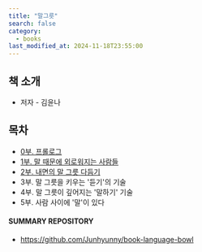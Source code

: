 ```yaml
---
title: "말그릇"
search: false
category:
  - books
last_modified_at: 2024-11-18T23:55:00
---
```


## 책 소개

- 저자 - 김윤나

## 목차

- [0부. 프롤로그](https://github.com/Junhyunny/book-language-bowl/blob/main/contents/part-00.md)
- [1부. 말 때문에 외로워지는 사람들](https://github.com/Junhyunny/book-language-bowl/blob/main/contents/part-01.md)
- [2부. 내면의 말 그릇 다듬기](https://github.com/Junhyunny/book-language-bowl/blob/main/contents/part-02.md)
- 3부. 말 그릇을 키우는 '듣기'의 기술
- 4부. 말 그릇이 깊어지는 '말하기' 기술
- 5부. 사람 사이에 '말'이 있다

#### SUMMARY REPOSITORY

- <https://github.com/Junhyunny/book-language-bowl>
